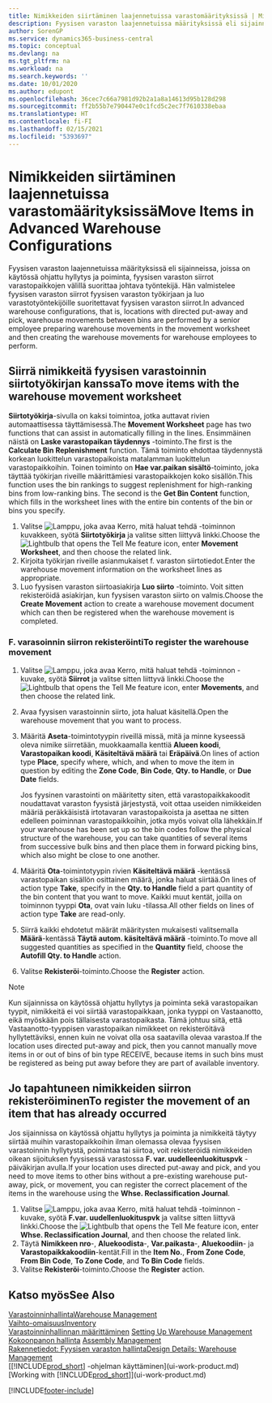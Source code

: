 ```yaml
---
title: Nimikkeiden siirtäminen laajennetuissa varastomäärityksissä | Microsoft Docs
description: Fyysisen varaston laajennetuissa määrityksissä eli sijainneissa, joissa on käytössä ohjattu hyllytys ja poiminta, fyysisen varaston siirrot varastopaikkojen välillä suorittaa johtava työntekijä. Hän valmistelee fyysisen varaston siirrot fyysisen varaston työkirjaan ja luo varastotyöntekijöille suoritettavat fyysisen varaston siirrot.
author: SorenGP
ms.service: dynamics365-business-central
ms.topic: conceptual
ms.devlang: na
ms.tgt_pltfrm: na
ms.workload: na
ms.search.keywords: ''
ms.date: 10/01/2020
ms.author: edupont
ms.openlocfilehash: 36cec7c66a7981d92b2a1a8a14613d95b128d298
ms.sourcegitcommit: ff2b55b7e790447e0c1fcd5c2ec7f7610338ebaa
ms.translationtype: HT
ms.contentlocale: fi-FI
ms.lasthandoff: 02/15/2021
ms.locfileid: "5393697"
---
```

# <a name="move-items-in-advanced-warehouse-configurations"></a><span data-ttu-id="a5e42-103">Nimikkeiden siirtäminen laajennetuissa varastomäärityksissä</span><span class="sxs-lookup"><span data-stu-id="a5e42-103">Move Items in Advanced Warehouse Configurations</span></span>
<span data-ttu-id="a5e42-104">Fyysisen varaston laajennetuissa määrityksissä eli sijainneissa, joissa on käytössä ohjattu hyllytys ja poiminta, fyysisen varaston siirrot varastopaikkojen välillä suorittaa johtava työntekijä. Hän valmistelee fyysisen varaston siirrot fyysisen varaston työkirjaan ja luo varastotyöntekijöille suoritettavat fyysisen varaston siirrot.</span><span class="sxs-lookup"><span data-stu-id="a5e42-104">In advanced warehouse configurations, that is, locations with directed put-away and pick, warehouse movements between bins are performed by a senior employee preparing warehouse movements in the movement worksheet and then creating the warehouse movements for warehouse employees to perform.</span></span>  

## <a name="to-move-items-with-the-warehouse-movement-worksheet"></a><span data-ttu-id="a5e42-105">Siirrä nimikkeitä fyysisen varastoinnin siirtotyökirjan kanssa</span><span class="sxs-lookup"><span data-stu-id="a5e42-105">To move items with the warehouse movement worksheet</span></span>
<span data-ttu-id="a5e42-106">**Siirtotyökirja**-sivulla on kaksi toimintoa, jotka auttavat rivien automaattisessa täyttämisessä.</span><span class="sxs-lookup"><span data-stu-id="a5e42-106">The **Movement Worksheet** page has two functions that can assist in automatically filling in the lines.</span></span> <span data-ttu-id="a5e42-107">Ensimmäinen näistä on **Laske varastopaikan täydennys** -toiminto.</span><span class="sxs-lookup"><span data-stu-id="a5e42-107">The first is the **Calculate Bin Replenishment** function.</span></span> <span data-ttu-id="a5e42-108">Tämä toiminto ehdottaa täydennystä korkean luokittelun varastopaikoista matalamman luokittelun varastopaikkoihin. Toinen toiminto on **Hae var.paikan sisältö**-toiminto, joka täyttää työkirjan riveille määrittämiesi varastopaikkojen koko sisällön.</span><span class="sxs-lookup"><span data-stu-id="a5e42-108">This function uses the bin rankings to suggest replenishment for high-ranking bins from low-ranking bins. The second is the **Get Bin Content** function, which fills in the worksheet lines with the entire bin contents of the bin or bins you specify.</span></span>

1.  <span data-ttu-id="a5e42-109">Valitse ![Lamppu, joka avaa Kerro, mitä haluat tehdä -toiminnon](media/ui-search/search_small.png "Kerro, mitä haluat tehdä") kuvakkeen, syötä **Siirtotyökirja** ja valitse sitten liittyvä linkki.</span><span class="sxs-lookup"><span data-stu-id="a5e42-109">Choose the ![Lightbulb that opens the Tell Me feature](media/ui-search/search_small.png "Tell me what you want to do") icon, enter **Movement Worksheet**, and then choose the related link.</span></span>  
2.  <span data-ttu-id="a5e42-110">Kirjoita työkirjan riveille asianmukaiset f. varaston siirtotiedot.</span><span class="sxs-lookup"><span data-stu-id="a5e42-110">Enter the warehouse movement information on the worksheet lines as appropriate.</span></span>  
3. <span data-ttu-id="a5e42-111">Luo fyysisen varaston siirtoasiakirja **Luo siirto** -toiminto. Voit sitten rekisteröidä asiakirjan, kun fyysisen varaston siirto on valmis.</span><span class="sxs-lookup"><span data-stu-id="a5e42-111">Choose the **Create Movement** action to create a warehouse movement document which can then be registered when the warehouse movement is completed.</span></span>  

### <a name="to-register-the-warehouse-movement"></a><span data-ttu-id="a5e42-112">F. varasoinnin siirron rekisteröinti</span><span class="sxs-lookup"><span data-stu-id="a5e42-112">To register the warehouse movement</span></span>  
1.  <span data-ttu-id="a5e42-113">Valitse ![Lamppu, joka avaa Kerro, mitä haluat tehdä -toiminnon](media/ui-search/search_small.png "Kerro, mitä haluat tehdä") -kuvake, syötä **Siirrot** ja valitse sitten liittyvä linkki.</span><span class="sxs-lookup"><span data-stu-id="a5e42-113">Choose the ![Lightbulb that opens the Tell Me feature](media/ui-search/search_small.png "Tell me what you want to do") icon, enter **Movements**, and then choose the related link.</span></span>  
2.  <span data-ttu-id="a5e42-114">Avaa fyysisen varastoinnin siirto, jota haluat käsitellä.</span><span class="sxs-lookup"><span data-stu-id="a5e42-114">Open the warehouse movement that you want to process.</span></span>  
3.  <span data-ttu-id="a5e42-115">Määritä **Aseta**-toimintotyypin riveillä missä, mitä ja minne kyseessä oleva nimike siirretään, muokkaamalla kenttiä **Alueen koodi**, **Varastopaikan koodi**, **Käsiteltävä määrä** tai **Eräpäivä**.</span><span class="sxs-lookup"><span data-stu-id="a5e42-115">On lines of action type **Place**, specify where, which, and when to move the item in question by editing the **Zone Code**, **Bin Code**, **Qty. to Handle**, or **Due Date** fields.</span></span>  

    <span data-ttu-id="a5e42-116">Jos fyysinen varastointi on määritetty siten, että varastopaikkakoodit noudattavat varaston fyysistä järjestystä, voit ottaa useiden nimikkeiden määriä peräkkäisistä irtotavaran varastopaikoista ja asettaa ne sitten edelleen poiminnan varastopaikkoihin, jotka myös voivat olla lähekkäin.</span><span class="sxs-lookup"><span data-stu-id="a5e42-116">If your warehouse has been set up so the bin codes follow the physical structure of the warehouse, you can take quantities of several items from successive bulk bins and then place them in forward picking bins, which also might be close to one another.</span></span>  
4.  <span data-ttu-id="a5e42-117">Määritä **Ota**-toimintotyypin rivien **Käsiteltävä määrä** -kentässä varastopaikan sisällön osittainen määrä, jonka haluat siirtää.</span><span class="sxs-lookup"><span data-stu-id="a5e42-117">On lines of action type **Take**, specify in the **Qty. to Handle** field a part quantity of the bin content that you want to move.</span></span> <span data-ttu-id="a5e42-118">Kaikki muut kentät, joilla on toiminnon tyyppi **Ota**, ovat vain luku -tilassa.</span><span class="sxs-lookup"><span data-stu-id="a5e42-118">All other fields on lines of action type **Take** are read-only.</span></span>  
5.  <span data-ttu-id="a5e42-119">Siirrä kaikki ehdotetut määrät määritysten mukaisesti valitsemalla **Määrä**-kentässä **Täytä autom. käsiteltävä määrä** -toiminto.</span><span class="sxs-lookup"><span data-stu-id="a5e42-119">To move all suggested quantities as specified in the **Quantity** field, choose the **Autofill Qty. to Handle** action.</span></span>  
6. <span data-ttu-id="a5e42-120">Valitse **Rekisteröi**-toiminto.</span><span class="sxs-lookup"><span data-stu-id="a5e42-120">Choose the **Register** action.</span></span>  

> [!NOTE]  
>  <span data-ttu-id="a5e42-121">Kun sijainnissa on käytössä ohjattu hyllytys ja poiminta sekä varastopaikan tyypit, nimikkeitä ei voi siirtää varastopaikkaan, jonka tyyppi on Vastaanotto, eikä myöskään pois tällaisesta varastopaikasta. Tämä johtuu siitä, että Vastaanotto-tyyppisen varastopaikan nimikkeet on rekisteröitävä hyllytettäviksi, ennen kuin ne voivat olla osa saatavilla olevaa varastoa.</span><span class="sxs-lookup"><span data-stu-id="a5e42-121">If the location uses directed put-away and pick, then you cannot manually move items in or out of bins of bin type RECEIVE, because items in such bins must be registered as being put away before they are part of available inventory.</span></span>

## <a name="to-register-the-movement-of-an-item-that-has-already-occurred"></a><span data-ttu-id="a5e42-122">Jo tapahtuneen nimikkeiden siirron rekisteröiminen</span><span class="sxs-lookup"><span data-stu-id="a5e42-122">To register the movement of an item that has already occurred</span></span>  
<span data-ttu-id="a5e42-123">Jos sijainnissa on käytössä ohjattu hyllytys ja poiminta ja nimikkeitä täytyy siirtää muihin varastopaikkoihin ilman olemassa olevaa fyysisen varastoinnin hyllytystä, poimintaa tai siirtoa, voit rekisteröidä nimikkeiden oikean sijoituksen fyysisessä varastossa **F. var. uudelleenluokituspvk** -päiväkirjan avulla.</span><span class="sxs-lookup"><span data-stu-id="a5e42-123">If your location uses directed put-away and pick, and you need to move items to other bins without a pre-existing warehouse put-away, pick, or movement, you can register the correct placement of the items in the warehouse using the **Whse. Reclassification Journal**.</span></span>

1.  <span data-ttu-id="a5e42-124">Valitse ![Lamppu, joka avaa Kerro, mitä haluat tehdä -toiminnon](media/ui-search/search_small.png "Kerro, mitä haluat tehdä") -kuvake, syötä **F.var. uudellenluokituspvk** ja valitse sitten liittyvä linkki.</span><span class="sxs-lookup"><span data-stu-id="a5e42-124">Choose the ![Lightbulb that opens the Tell Me feature](media/ui-search/search_small.png "Tell me what you want to do") icon, enter **Whse. Reclassification Journal**, and then choose the related link.</span></span>  
2.  <span data-ttu-id="a5e42-125">Täytä **Nimikkeen nro**-, **Aluekoodista**-, **Var.paikasta**-, **Aluekoodiin**- ja **Varastopaikkakoodiin**-kentät.</span><span class="sxs-lookup"><span data-stu-id="a5e42-125">Fill in the **Item No.**, **From Zone Code**, **From Bin Code**, **To Zone Code**, and **To Bin Code** fields.</span></span>  
3.  <span data-ttu-id="a5e42-126">Valitse **Rekisteröi**-toiminto.</span><span class="sxs-lookup"><span data-stu-id="a5e42-126">Choose the **Register** action.</span></span>  

## <a name="see-also"></a><span data-ttu-id="a5e42-127">Katso myös</span><span class="sxs-lookup"><span data-stu-id="a5e42-127">See Also</span></span>  
[<span data-ttu-id="a5e42-128">Varastoinninhallinta</span><span class="sxs-lookup"><span data-stu-id="a5e42-128">Warehouse Management</span></span>](warehouse-manage-warehouse.md)  
[<span data-ttu-id="a5e42-129">Vaihto-omaisuus</span><span class="sxs-lookup"><span data-stu-id="a5e42-129">Inventory</span></span>](inventory-manage-inventory.md)  
<span data-ttu-id="a5e42-130">[Varastoinninhallinnan määrittäminen](warehouse-setup-warehouse.md)   </span><span class="sxs-lookup"><span data-stu-id="a5e42-130">[Setting Up Warehouse Management](warehouse-setup-warehouse.md)   </span></span>  
<span data-ttu-id="a5e42-131">[Kokoonpanon hallinta](assembly-assemble-items.md)  </span><span class="sxs-lookup"><span data-stu-id="a5e42-131">[Assembly Management](assembly-assemble-items.md)  </span></span>  
[<span data-ttu-id="a5e42-132">Rakennetiedot: Fyysisen varaston hallinta</span><span class="sxs-lookup"><span data-stu-id="a5e42-132">Design Details: Warehouse Management</span></span>](design-details-warehouse-management.md)  
<span data-ttu-id="a5e42-133">[[!INCLUDE[prod_short](includes/prod_short.md)] -ohjelman käyttäminen](ui-work-product.md)</span><span class="sxs-lookup"><span data-stu-id="a5e42-133">[Working with [!INCLUDE[prod_short](includes/prod_short.md)]](ui-work-product.md)</span></span>


[!INCLUDE[footer-include](includes/footer-banner.md)]